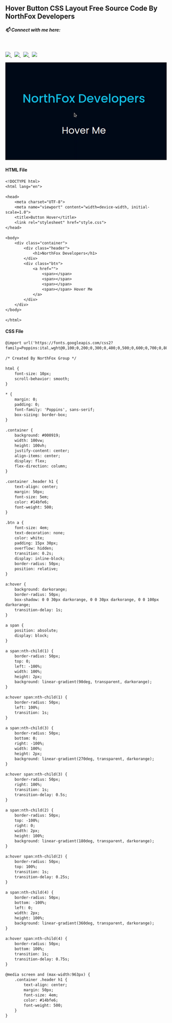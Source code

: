 ## Hover Button CSS Layout Free Source Code By NorthFox Developers

##### 📫 Connect with me here:<br />
 <br />
 <p>
  <a href="https://www.instagram.com/princu09">
    <img src="https://img.shields.io/badge/princu.09-386938188?style=flat&logo=instagram&color=black">
  </a> &nbsp; 
  <a href="https://twitter.com/princu09">
    <img src="https://img.shields.io/badge/@princu09-30302f?style=flat&logo=twitter&color=black">
  </a>&nbsp; 
  <a href="https://github.com/princu09">
    <img src="https://img.shields.io/badge/@princu09-30302f?style=flat&logo=github&color=black">
  </a>&nbsp;
    <a href="https://www.t.me/proghub09">
    <img src="https://img.shields.io/badge/ProgHub09-386938188?style=flat&logo=telegram&color=black">
  </a>
</p>

![Video Here](HoverButton.gif)

#### HTML File

```
<!DOCTYPE html>
<html lang="en">

<head>
    <meta charset="UTF-8">
    <meta name="viewport" content="width=device-width, initial-scale=1.0">
    <title>Button Hover</title>
    <link rel="stylesheet" href="style.css">
</head>

<body>
    <div class="container">
        <div class="header">
            <h1>NorthFox Developers</h1>
        </div>
        <div class="btn">
            <a href="">
                <span></span>
                <span></span>
                <span></span>
                <span></span> Hover Me
            </a>
        </div>
    </div>
</body>

</html>
```


#### CSS File

```
@import url('https://fonts.googleapis.com/css2?family=Poppins:ital,wght@0,100;0,200;0,300;0,400;0,500;0,600;0,700;0,800;1,100;1,200;1,300;1,400;1,500;1,600;1,700&display=swap');

/* Created By NorthFox Group */

html {
    font-size: 10px;
    scroll-behavior: smooth;
}

* {
    margin: 0;
    padding: 0;
    font-family: 'Poppins', sans-serif;
    box-sizing: border-box;
}

.container {
    background: #000919;
    width: 100vw;
    height: 100vh;
    justify-content: center;
    align-items: center;
    display: flex;
    flex-direction: column;
}

.container .header h1 {
    text-align: center;
    margin: 50px;
    font-size: 5em;
    color: #14bfe6;
    font-weight: 500;
}

.btn a {
    font-size: 4em;
    text-decoration: none;
    color: white;
    padding: 15px 30px;
    overflow: hidden;
    transition: 0.2s;
    display: inline-block;
    border-radius: 50px;
    position: relative;
}

a:hover {
    background: darkorange;
    border-radius: 50px;
    box-shadow: 0 0 30px darkorange, 0 0 30px darkorange, 0 0 100px darkorange;
    transition-delay: 1s;
}

a span {
    position: absolute;
    display: block;
}

a span:nth-child(1) {
    border-radius: 50px;
    top: 0;
    left: -100%;
    width: 100%;
    height: 2px;
    background: linear-gradient(90deg, transparent, darkorange);
}

a:hover span:nth-child(1) {
    border-radius: 50px;
    left: 100%;
    transition: 1s;
}

a span:nth-child(3) {
    border-radius: 50px;
    bottom: 0;
    right: -100%;
    width: 100%;
    height: 2px;
    background: linear-gradient(270deg, transparent, darkorange);
}

a:hover span:nth-child(3) {
    border-radius: 50px;
    right: 100%;
    transition: 1s;
    transition-delay: 0.5s;
}

a span:nth-child(2) {
    border-radius: 50px;
    top: -100%;
    right: 0;
    width: 2px;
    height: 100%;
    background: linear-gradient(180deg, transparent, darkorange);
}

a:hover span:nth-child(2) {
    border-radius: 50px;
    top: 100%;
    transition: 1s;
    transition-delay: 0.25s;
}

a span:nth-child(4) {
    border-radius: 50px;
    bottom: -100%;
    left: 0;
    width: 2px;
    height: 100%;
    background: linear-gradient(360deg, transparent, darkorange);
}

a:hover span:nth-child(4) {
    border-radius: 50px;
    bottom: 100%;
    transition: 1s;
    transition-delay: 0.75s;
}

@media screen and (max-width:963px) {
    .container .header h1 {
        text-align: center;
        margin: 50px;
        font-size: 4em;
        color: #14bfe6;
        font-weight: 500;
    }
}
```
